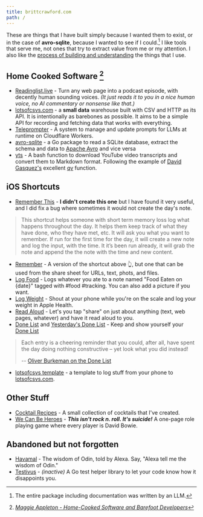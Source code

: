 ```yaml
---
title: brittcrawford.com
path: /
---
```


These are things that I have built simply because I wanted them to exist, or in the case of **avro-sqlite**, because I wanted to see if I could.[^2] I like tools that serve me, not ones that try to extract value from me or my attention. I also like the [process of building and understanding](https://brucesterling.tumblr.com/post/749569601319452672/realistic-utopias-a-speech-by-bruce-sterling) the things that I use.

## Home Cooked Software [^1]

* [Readinglist.live](https://www.readinglist.live) - Turn any web page into a podcast episode, with decently human sounding voices. _(It just reads it to you in a nice human voice, no AI commentary or nonsense like that.)_
* [lotsofcsvs.com](https://www.lotsofcsvs.com) - a **small data** warehouse built with CSV and HTTP as its API. It is intentionally as barebones as possible. It aims to be a simple API for recording and fetching data that works with everything.
* [Teleprompter](https://github.com/britt/teleprompter)  - A system to manage and update prompts for LLMs at runtime on Cloudflare Workers.
* [avro-sqlite](https://github.com/britt/avro-sqlite) - a Go package to read a SQLite database, extract the schema and data to [Apache Avro](https://avro.apache.org/) and vice versa
* [yts](https://github.com/britt/vibes/tree/main/yts) - A bash function to download YouTube video transcripts and convert them to Markdown format.
Following the example of [David Gasquez's](https://davidgasquez.com/useful-llm-tools-2024/) excellent [qv](https://github.com/davidgasquez/dotfiles/blob/bb9df4a369dbaef95ca0c35642de491c7dd41269/shell/zshrc#L75-L99) function.


## iOS Shortcuts

* [Remember This](https://www.icloud.com/shortcuts/1f2b289be44b425ba16934af629b688f) - **I didn't create this one** but I have found it very useful, and I did fix a bug where sometimes it would not create the day's note.

>This shortcut helps someone with short term memory loss log what happens throughout the day. It helps them keep track of what they have done, who they have met, etc. It will ask you what you want to remember. If run for the first time for the day, it will create a new note and log the input, with the time. It it’s been run already, it will grab the note and append the the note with the time and new content.

* [Remember](https://www.icloud.com/shortcuts/18f7fe2b50084cd9ba98655c8d4b9a90) - A version of the shortcut above 👆, but one that can be used from the share sheet for URLs, text, phots, and files.
* [Log Food](https://www.icloud.com/shortcuts/ce0b8eb392184f44a510c96f0f1d9509) - Logs whatever you ate to a note named "Food Eaten on {date}" tagged with #food #tracking. You can also add a picture if you want.
* [Log Weight](https://www.icloud.com/shortcuts/52abec89fceb40369d192f7e6b270273) - Shout at your phone while you're on the scale and log your weight in Apple Health.
* [Read Aloud](https://www.icloud.com/shortcuts/4e68f1c746334726a8106459f8f3c51b) - Let's you tap "share" on just about anything (text, web pages, whatever) and have it read aloud to you.
* [Done List](https://www.icloud.com/shortcuts/184e00cafc484dabbbe89efe19c44cba) and [Yesterday's Done List](https://www.icloud.com/shortcuts/00c6d7ac0b58419dbf30831de73e26f1) - Keep and show yourself your [Done List](https://www.oliverburkeman.com/donelist)
> Each entry is a cheering reminder that you could, after all, have spent the day doing nothing constructive – yet look what you did instead!
>
> -- [Oliver Burkeman on the Done List](https://www.oliverburkeman.com/donelist)
* [lotsofcsvs template](https://www.icloud.com/shortcuts/b402f6377b5b42169298285437fb28db) - a template to log stuff from your phone to [lotsofcsvs.com](https://www.lotsofcsvs.com).

## Other Stuff
* [Cocktail Recipes](/cocktails/) - A small collection of cocktails that I've created.
* [We Can Be Heroes](/we_can_be_heroes.pdf) - ***This isn't rock n. roll. It's suicide!*** A one-page role playing game where every player is David Bowie.

## Abandoned but not forgotten
* [Havamal](https://smile.amazon.com/Snugglebear-Team-Company-Havamal/dp/B07N114BWY/ref=sr_1_2?keywords=havamal&qid=1550960415&s=digital-skills&sr=1-2-catcorr) - The wisdom of Odin, told by Alexa. Say, "Alexa tell me the wisdom of Odin."
* [Testivus](https://github.com/britt/testivus/) - _(inactive)_ A Go test helper library to let your code know how it disappoints you.


[^1]: _[Maggie Appleton - Home-Cooked Software and Barefoot Developers](https://maggieappleton.com/home-cooked-software)_
[^2]: The entire package including documentation was written by an LLM.